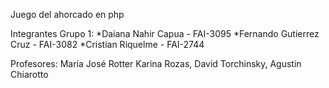 Juego del ahorcado en php

Integrantes Grupo 1: 
*Daiana Nahir Capua - FAI-3095
*Fernando Gutierrez Cruz - FAI-3082
*Cristian Riquelme - FAI-2744

Profesores: 
María José Rotter 
Karina Rozas, 
David Torchinsky, 
Agustin Chiarotto
